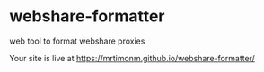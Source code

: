 # webshare-formatter
web tool to format webshare proxies 


Your site is live at https://mrtimonm.github.io/webshare-formatter/
